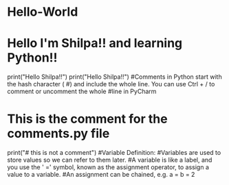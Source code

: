 # Hello-World
# Hello I'm Shilpa!! and learning Python!!
print("Hello Shilpa!!")
print("Hello Shilpa!!")
#Comments in Python start with the hash character ( #) and include the whole line. You can use Ctrl + / to comment or uncomment the whole #line in PyCharm
# This is the comment for the comments.py file
print("# this is not a comment")
#Variable Definition:
#Variables are used to store values so we can refer to them later. 
#A variable is like a label, and you use the ' =' symbol, known as the assignment operator, to assign a value to a variable. 
#An assignment can be chained, e.g. a = b = 2 
